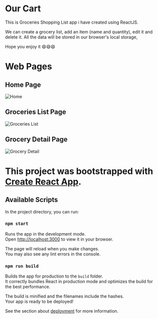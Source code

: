 # Our Cart

This is Groceries Shopping List app i have created using ReactJS.

We can create a grocery list, add an item (name and quantity), edit it and delete it. All the data will be stored in our browser's local storage,

Hope you enjoy it 😄😄😄

# Web Pages

## Home Page

![Home](https://user-images.githubusercontent.com/66102026/170389798-5312655b-0e44-4e5f-aec9-3673e2ccb4d5.jpg)

## Groceries List Page

![Groceries List](https://user-images.githubusercontent.com/66102026/170389810-d4cbc1df-0697-4d6b-b9a4-6201b577f109.jpg)

## Grocery Detail Page

![Grocery Detail](https://user-images.githubusercontent.com/66102026/170389827-f6b915df-2dbf-4919-9b4b-a0983d194547.jpg)

# This project was bootstrapped with [Create React App](https://github.com/facebook/create-react-app).

## Available Scripts

In the project directory, you can run:

### `npm start`

Runs the app in the development mode.\
Open [http://localhost:3000](http://localhost:3000) to view it in your browser.

The page will reload when you make changes.\
You may also see any lint errors in the console.

### `npm run build`

Builds the app for production to the `build` folder.\
It correctly bundles React in production mode and optimizes the build for the best performance.

The build is minified and the filenames include the hashes.\
Your app is ready to be deployed!

See the section about [deployment](https://facebook.github.io/create-react-app/docs/deployment) for more information.
